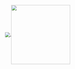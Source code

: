 <a href="https://github.com/anuraghazra/github-readme-stats">
    <img align="center" src="https://github-readme-stats-ruby-eight-48.vercel.app/api?username=JohnGale87&show_icons=true&theme=merko&count_private=true" />
</a>
<a href="https://github.com/anuraghazra/github-readme-stats">
    <img align="center" height="195px" src="https://github-readme-stats-ruby-eight-48.vercel.app/api/top-langs/?username=JohnGale87&theme=merko&layout=compact" />
</a>

<!--
**JohnGale87/JohnGale87** is a ✨ _special_ ✨ repository because its `README.md` (this file) appears on your GitHub profile.

Here are some ideas to get you started:

- 🔭 I’m currently working on ...
- 🌱 I’m currently learning ...
- 👯 I’m looking to collaborate on ...
- 🤔 I’m looking for help with ...
- 💬 Ask me about ...
- 📫 How to reach me: ...
- 😄 Pronouns: ...
- ⚡ Fun fact: ...
-->
